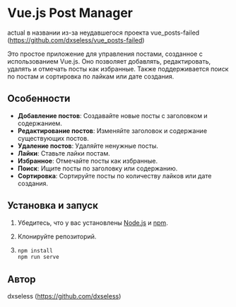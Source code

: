 # Vue.js Post Manager
actual в названии из-за неудавшегося проекта vue_posts-failed (https://github.com/dxseless/vue_posts-failed)

Это простое приложение для управления постами, созданное с использованием Vue.js. Оно позволяет добавлять, редактировать, удалять и отмечать посты как избранные. Также поддерживается поиск по постам и сортировка по лайкам или дате создания.

## Особенности

- **Добавление постов**: Создавайте новые посты с заголовком и содержанием.
- **Редактирование постов**: Изменяйте заголовок и содержание существующих постов.
- **Удаление постов**: Удаляйте ненужные посты.
- **Лайки**: Ставьте лайки постам.
- **Избранное**: Отмечайте посты как избранные.
- **Поиск**: Ищите посты по заголовку или содержанию.
- **Сортировка**: Сортируйте посты по количеству лайков или дате создания.

## Установка и запуск

1. Убедитесь, что у вас установлены [Node.js](https://nodejs.org/) и [npm](https://www.npmjs.com/).

2. Клонируйте репозиторий.
3. ```bash
   npm install
   npm run serve
## Автор 
dxseless (https://github.com/dxseless)
